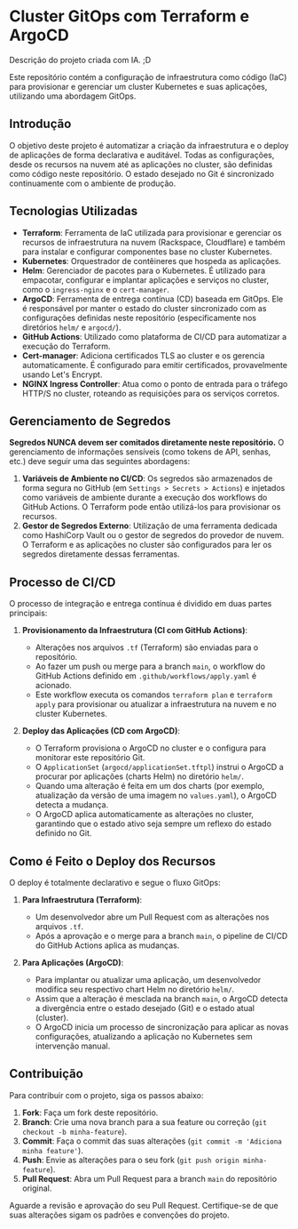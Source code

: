 # Cluster GitOps com Terraform e ArgoCD

Descrição do projeto criada com IA. ;D

Este repositório contém a configuração de infraestrutura como código (IaC) para provisionar e gerenciar um cluster Kubernetes e suas aplicações, utilizando uma abordagem GitOps.

## Introdução

O objetivo deste projeto é automatizar a criação da infraestrutura e o deploy de aplicações de forma declarativa e auditável. Todas as configurações, desde os recursos na nuvem até as aplicações no cluster, são definidas como código neste repositório. O estado desejado no Git é sincronizado continuamente com o ambiente de produção.

## Tecnologias Utilizadas

- **Terraform**: Ferramenta de IaC utilizada para provisionar e gerenciar os recursos de infraestrutura na nuvem (Rackspace, Cloudflare) e também para instalar e configurar componentes base no cluster Kubernetes.
- **Kubernetes**: Orquestrador de contêineres que hospeda as aplicações.
- **Helm**: Gerenciador de pacotes para o Kubernetes. É utilizado para empacotar, configurar e implantar aplicações e serviços no cluster, como o `ingress-nginx` e o `cert-manager`.
- **ArgoCD**: Ferramenta de entrega contínua (CD) baseada em GitOps. Ele é responsável por manter o estado do cluster sincronizado com as configurações definidas neste repositório (especificamente nos diretórios `helm/` e `argocd/`).
- **GitHub Actions**: Utilizado como plataforma de CI/CD para automatizar a execução do Terraform.
- **Cert-manager**: Adiciona certificados TLS ao cluster e os gerencia automaticamente. É configurado para emitir certificados, provavelmente usando Let's Encrypt.
- **NGINX Ingress Controller**: Atua como o ponto de entrada para o tráfego HTTP/S no cluster, roteando as requisições para os serviços corretos.

## Gerenciamento de Segredos

**Segredos NUNCA devem ser comitados diretamente neste repositório.** O gerenciamento de informações sensíveis (como tokens de API, senhas, etc.) deve seguir uma das seguintes abordagens:

1.  **Variáveis de Ambiente no CI/CD**: Os segredos são armazenados de forma segura no GitHub (em `Settings > Secrets > Actions`) e injetados como variáveis de ambiente durante a execução dos workflows do GitHub Actions. O Terraform pode então utilizá-los para provisionar os recursos.
2.  **Gestor de Segredos Externo**: Utilização de uma ferramenta dedicada como HashiCorp Vault ou o gestor de segredos do provedor de nuvem. O Terraform e as aplicações no cluster são configurados para ler os segredos diretamente dessas ferramentas.

## Processo de CI/CD

O processo de integração e entrega contínua é dividido em duas partes principais:

1.  **Provisionamento da Infraestrutura (CI com GitHub Actions)**:
    -   Alterações nos arquivos `.tf` (Terraform) são enviadas para o repositório.
    -   Ao fazer um push ou merge para a branch `main`, o workflow do GitHub Actions definido em `.github/workflows/apply.yaml` é acionado.
    -   Este workflow executa os comandos `terraform plan` e `terraform apply` para provisionar ou atualizar a infraestrutura na nuvem e no cluster Kubernetes.

2.  **Deploy das Aplicações (CD com ArgoCD)**:
    -   O Terraform provisiona o ArgoCD no cluster e o configura para monitorar este repositório Git.
    -   O `ApplicationSet` (`argocd/applicationSet.tftpl`) instrui o ArgoCD a procurar por aplicações (charts Helm) no diretório `helm/`.
    -   Quando uma alteração é feita em um dos charts (por exemplo, atualização da versão de uma imagem no `values.yaml`), o ArgoCD detecta a mudança.
    -   O ArgoCD aplica automaticamente as alterações no cluster, garantindo que o estado ativo seja sempre um reflexo do estado definido no Git.

## Como é Feito o Deploy dos Recursos

O deploy é totalmente declarativo e segue o fluxo GitOps:

1.  **Para Infraestrutura (Terraform)**:
    -   Um desenvolvedor abre um Pull Request com as alterações nos arquivos `.tf`.
    -   Após a aprovação e o merge para a branch `main`, o pipeline de CI/CD do GitHub Actions aplica as mudanças.

2.  **Para Aplicações (ArgoCD)**:
    -   Para implantar ou atualizar uma aplicação, um desenvolvedor modifica seu respectivo chart Helm no diretório `helm/`.
    -   Assim que a alteração é mesclada na branch `main`, o ArgoCD detecta a divergência entre o estado desejado (Git) e o estado atual (cluster).
    -   O ArgoCD inicia um processo de sincronização para aplicar as novas configurações, atualizando a aplicação no Kubernetes sem intervenção manual.

## Contribuição

Para contribuir com o projeto, siga os passos abaixo:

1.  **Fork**: Faça um fork deste repositório.
2.  **Branch**: Crie uma nova branch para a sua feature ou correção (`git checkout -b minha-feature`).
3.  **Commit**: Faça o commit das suas alterações (`git commit -m 'Adiciona minha feature'`).
4.  **Push**: Envie as alterações para o seu fork (`git push origin minha-feature`).
5.  **Pull Request**: Abra um Pull Request para a branch `main` do repositório original.

Aguarde a revisão e aprovação do seu Pull Request. Certifique-se de que suas alterações sigam os padrões e convenções do projeto.
